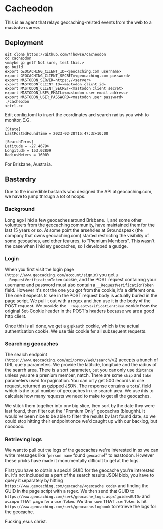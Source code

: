 # Cacheodon

This is an agent that relays geocaching-related events from the web to a mastodon server.

## Deployment

    git clone https://github.com/tjhowse/cacheodon
    cd cacheodon
    <maybe go get? Not sure, test this.>
    go build
    export GEOCACHING_CLIENT_ID=<geocaching.com username>
    export GEOCACHING_CLIENT_SECRET=<geocaching.com password>
    export MASTODON_SERVER=https://<server>
    export MASTODON_CLIENT_ID=<mastodon client id>
    export MASTODON_CLIENT_SECRET=<mastodon client secret>
    export MASTODON_USER_EMAIL=<mastodon user email address>
    export MASTODON_USER_PASSWORD=<mastodon user password>
    ./cacheodon
    <ctrl-c>

Edit config.toml to insert the coordinates and search radius you wish to monitor, E.G.

    [State]
    LastPostedFoundTime = 2023-02-28T15:47:32+10:00

    [SearchTerms]
    Latitude = -27.46794
    Longitude = 153.02809
    RadiusMeters = 16000

For Brisbane, Australia.

## Bastardry

Due to the incredible bastards who designed the API at geocaching.com, we have to jump through a lot of hoops.

### Background

Long ago I hid a few geocaches around Brisbane. I, and some other volunteers from the geocaching community, have maintained them for the last 15 years or so. At some point the arseholes at Groundspeak (the company that owns geocaching.com) started restricting the visibility of some geocaches, and other features, to "Premium Members". This wasn't the case when I hid my geocaches, so I developed a grudge.

### Login

When you first visit the login page (`https://www.geocaching.com/account/signin`) you get a `__RequestVerificationToken` cookie, and the POST request containing your username and password must also contain a `__RequestVerificationToken` field. However it's *not* the one you got from the cookie, it's a different one. The one it expects to see in the POST request body is actually buried in the page script. We pull it out with a regex and then use it in the body of the POST request. We provide the `__RequestVerificationToken` cookie from the original Set-Cookie header in the POST's headers because we are a good http client.

Once this is all done, we get a `gspkauth` cookie, which is the actual authentication cookie. We use this cookie for all subsequent requests.

### Searching geocaches

The search endpoint (`https://www.geocaching.com/api/proxy/web/search/v2`) accepts a bunch of URL query parameters. We provide the latitude, longitude and the radius of the search area. There is a sort parameter, but you can only use `distance` unless you are a premium member, natch. There are some `skip` and `take` parameters used for pagination. You can only get 500 records in one request, returned as gzipped JSON. The response contains a `total` field which is the total number of geocaches in the search area. We use this to calculate how many requests we need to make to get all the geocaches.

We stitch them together into one big slice, then sort by the date they were last found, then filter out the "Premium Only" geocaches (bleughh). It would've been nice to be able to filter the results by last found date, so we could stop hitting their endpoint once we'd caught up with our backlog, but noooooo.

### Retrieving logs

We want to pull out the logs of the geocaches we're interested in so we can write messages like "`person name` found `geocache`!" to mastodon. However these pricks have made it monumentally difficult to get at the logs.

First you have to obtain a special GUID for the geocache you're interested in. It's not included as a part of the search results JSON blob, you have to query it separately by hitting `https://www.geocaching.com/geocache/<geocache code>` and finding the GUID in the page script with a regex. We then send that GUID to `https://www.geocaching.com/seek/geocache_logs.aspx?guid=<GUID>` and scrape THAT page for a `userToken`. We then use THAT `userToken` to hit `https://www.geocaching.com/seek/geocache.logbook` to retrieve the logs for the geocache.

Fucking jesus christ.
